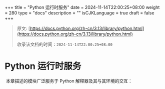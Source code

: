 +++
title = "Python 运行时服务"
date = 2024-11-14T22:00:25+08:00
weight = 280
type = "docs"
description = ""
isCJKLanguage = true
draft = false
+++

> 原文: [https://docs.python.org/zh-cn/3.13/library/python.html](https://docs.python.org/zh-cn/3.13/library/python.html)
>
> 收录该文档的时间：`2024-11-14T22:00:25+08:00`

# Python 运行时服务

​	本章描述的模块广泛服务于 Python 解释器及其与其环境的交互：
